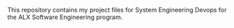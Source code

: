 This repository contains my project files for System Engineering Devops for the ALX Software Engineering program.